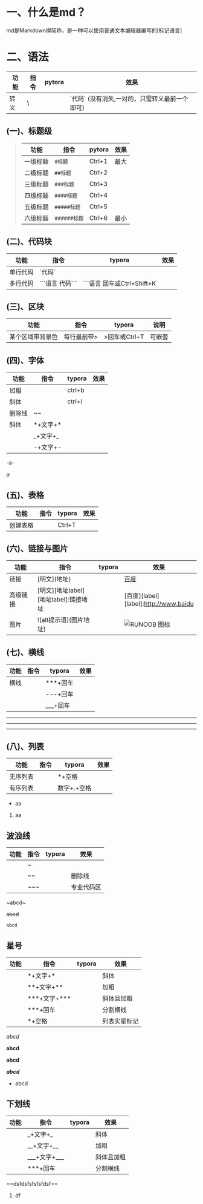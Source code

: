 # 一、什么是md？

md是Markdown得简称，是一种可以使用普通文本编辑器编写的[标记语言]







# 二、语法

| 功能 | 指令 | pytora | 效果                                               |
| ---- | ---- | ------ | -------------------------------------------------- |
| 转义 | \    |        | \`代码`    (没有消失,一对的，只需转义最前一个即可) |



## (一)、标题级

>
>
>| 功能     | 指令         | pytora | 效果 |
>| -------- | ------------ | ------ | ---- |
>| 一级标题 | `#标题`      | Ctrl+1 | 最大 |
>| 二级标题 | `##标题`     | Ctrl+2 |      |
>| 三级标题 | `###标题`    | Ctrl+3 |      |
>| 四级标题 | `####标题`   | Ctrl+4 |      |
>| 五级标题 | `#####标题`  | Ctrl+5 |      |
>| 六级标题 | `######标题` | Ctrl+6 | 最小 |



## (二)、代码块

| 功能     | 指令               | typora                         | 效果 |
| -------- | ------------------ | ------------------------------ | ---- |
| 单行代码 | \`代码`            |                                |      |
| 多行代码 | \```语言   代码``` | \```语言    回车或Ctrl+Shift+K |      |



## (三)、区块

| 功能             | 指令        | typora         | 说明   |
| ---------------- | ----------- | -------------- | ------ |
| 某个区域带背景色 | 每行最前带> | \>回车或Ctrl+T | 可嵌套 |



## (四)、字体

| 功能   | 指令       | typora | 效果 |
| ------ | ---------- | ------ | ---- |
| 加粗   |            | ctrl+b |      |
| 斜体   |            | ctrl+i |      |
| 删除线 | \~\~       |        |      |
| 斜体   | \*+文字+\* |        |      |
|        | \_+文字+\_ |        |      |
|        | \-+文字+\- |        |      |



-a-

_a_

## (五)、表格

| 功能     | 指令 | typora | 效果 |
| -------- | ---- | ------ | ---- |
| 创建表格 |      | Ctrl+T |      |



## (六)、链接与图片

| 功能     | 指令                                        | typora | 效果                                                         |
| -------- | ------------------------------------------- | ------ | ------------------------------------------------------------ |
| 链接     | \[明文](地址)                               |        | [百度](http://www.baidu)                                     |
| 高级链接 | \[明文][地址label]<br>\[地址label]:链接地址 |        | [百度][label]<br>[label]:http://www.baidu                    |
| 图片     | \![alt提示语]\(图片地址)                    |        | ![RUNOOB 图标](http://static.runoob.com/images/runoob-logo.png) |





## (七)、横线

| 功能 | 指令 | typora      | 效果 |
| ---- | ---- | ----------- | ---- |
| 横线 |      | \*\*\*+回车 |      |
|      |      | \-\-\-+回车 |      |
|      |      | \_\_\_+回车 |      |

***

---

___



## (八)、列表

| 功能     | 指令 | typora       | 效果 |
| -------- | ---- | ------------ | ---- |
| 无序列表 |      | \*+空格      |      |
| 有序列表 |      | 数字+\.+空格 |      |

* aa



1. aa

## 波浪线

| 功能 | 指令   | typora | 效果       |
| ---- | ------ | ------ | ---------- |
|      | \~     |        |            |
|      | \~\~   |        | 删除线     |
|      | \~\~\~ |        | 专业代码区 |

~abcd~

~~abcd~~

~~~shell
abcd
~~~







## 星号

| 功能 | 指令               | typora | 效果         |
| ---- | ------------------ | ------ | ------------ |
|      | \*+文字+\*         |        | 斜体         |
|      | \*\*+文字+\*\*     |        | 加粗         |
|      | \*\*\*+文字+\*\*\* |        | 斜体且加粗   |
|      | \*\*\*+回车        |        | 分割横线     |
|      | \*+空格            |        | 列表实星标记 |

*abcd*

**abcd**

__abcd__

***abcd***

* abcd

## 下划线

| 功能 | 指令               | typora | 效果       |
| ---- | ------------------ | ------ | ---------- |
|      | \_+文字+\_         |        | 斜体       |
|      | \_\_+文字+\_\_     |        | 加粗       |
|      | \_\_\_+文字+\_\_\_ |        | 斜体且加粗 |
|      | \*\*\*+回车        |        | 分割横线   |

==dsfdsfsfsfsfdsf==

1. df
